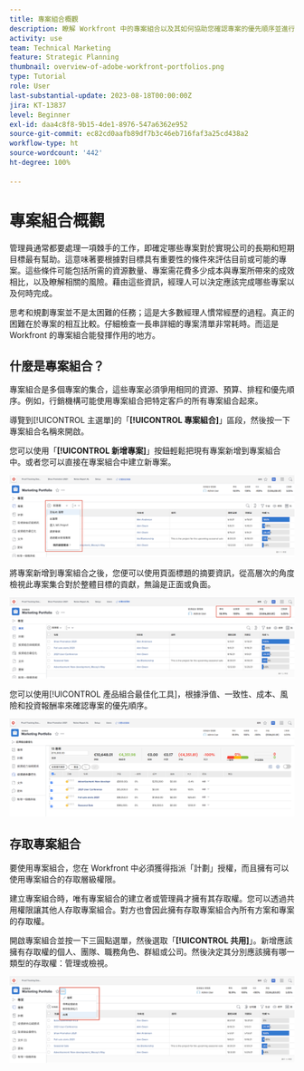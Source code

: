 ```yaml
---
title: 專案組合概觀
description: 瞭解 Workfront 中的專案組合以及其如何協助您確認專案的優先順序並進行專案之間的比較。
activity: use
team: Technical Marketing
feature: Strategic Planning
thumbnail: overview-of-adobe-workfront-portfolios.png
type: Tutorial
role: User
last-substantial-update: 2023-08-18T00:00:00Z
jira: KT-13837
level: Beginner
exl-id: daa4c8f8-9b15-4de1-8976-547a6362e952
source-git-commit: ec82cd0aafb89df7b3c46eb716faf3a25cd438a2
workflow-type: ht
source-wordcount: '442'
ht-degree: 100%

---
```


# 專案組合概觀

管理員通常都要處理一項棘手的工作，即確定哪些專案對於實現公司的長期和短期目標最有幫助。這意味著要根據對目標具有重要性的條件來評估目前或可能的專案。這些條件可能包括所需的資源數量、專案需花費多少成本與專案所帶來的成效相比，以及瞭解相關的風險。藉由這些資訊，經理人可以決定應該完成哪些專案以及何時完成。

思考和規劃專案並不是太困難的任務；這是大多數經理人慣常經歷的過程。真正的困難在於專案的相互比較。仔細檢查一長串詳細的專案清單非常耗時。而這是 Workfront 的專案組合能發揮作用的地方。

## 什麼是專案組合？

專案組合是多個專案的集合，這些專案必須爭用相同的資源、預算、排程和優先順序。例如，行銷機構可能使用專案組合把特定客戶的所有專案組合起來。

導覽到[!UICONTROL 主選單]的「**[!UICONTROL 專案組合]**」區段，然後按一下專案組合名稱來開啟。

您可以使用「**[!UICONTROL 新增專案]**」按鈕輕鬆把現有專案新增到專案組合中。或者您可以直接在專案組合中建立新專案。

![影像顯示「[!UICONTROL 新增專案]」按鈕的下拉式選單](assets/01-portfolio-management3.png)

將專案新增到專案組合之後，您便可以使用頁面標題的摘要資訊，從高層次的角度檢視此專案集合對於整體目標的貢獻，無論是正面或負面。

![影像顯示頁面標題中專案組合的摘要資訊](assets/02-portfolio-management1.png)

您可以使用[!UICONTROL 產品組合最佳化工具]，根據淨值、一致性、成本、風險和投資報酬率來確認專案的優先順序。

![影像顯示在專案組合中確定專案的優先順序](assets/03-portfolio-management2.png)

## 存取專案組合

要使用專案組合，您在 Workfront 中必須獲得指派「計劃」授權，而且擁有可以使用專案組合的存取層級權限。

建立專案組合時，唯有專案組合的建立者或管理員才擁有其存取權。您可以透過共用權限讓其他人存取專案組合。對方也會因此擁有存取專案組合內所有方案和專案的存取權。

開啟專案組合並按一下三圓點選單，然後選取「**[!UICONTROL 共用]**」。新增應該擁有存取權的個人、團隊、職務角色、群組或公司。然後決定其分別應該擁有哪一類型的存取權：管理或檢視。

![影像顯示[!UICONTROL 共用]選項，位於 [!DNL Workfront] 專案組合](assets/04-portfolio-management11.png)

<!--
Pro-tips graphic
If a user can't access a specific portfolio, make sure it's shared with them. The Workfront access level determines that a user can access portfolios in general, but sharing makes sure they can see specific portfolios. 
-->

<!--
Learn more graphic and links to documentation articles
* Portfolio overview   
* Create a portfolio 
* Create and manage portfolios 
* Navigate within a portfolio 
* Share a portfolio   
-->
